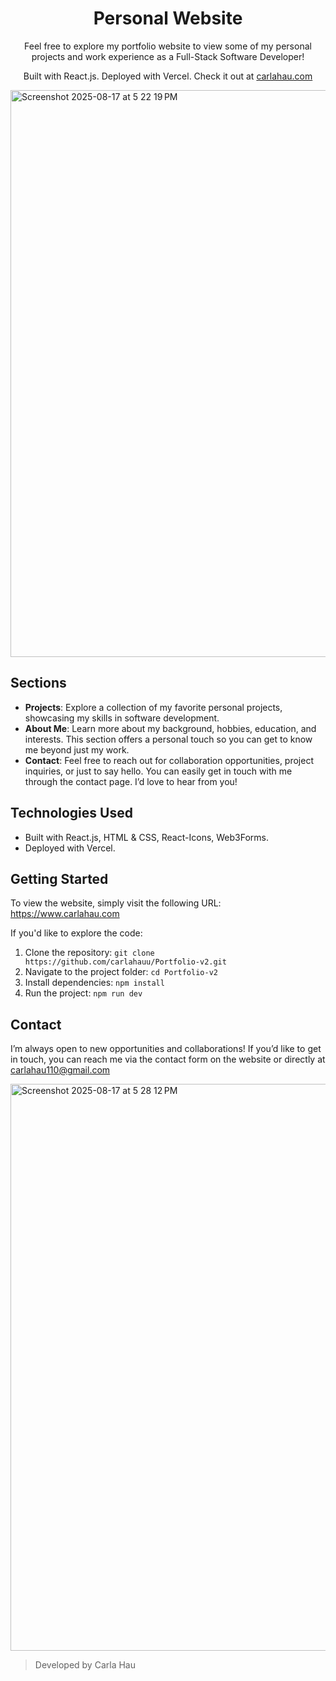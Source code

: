 <h1 align="center">Personal Website</h1>

<div>
  <p align="center">Feel free to explore my portfolio website to view some of my personal projects and work experience as a Full-Stack Software Developer! </p>
  <p align="center">Built with React.js. Deployed with Vercel. Check it out at <a href="https://www.carlahau.com/">carlahau.com</a></p>
</div>

<img width="1710" height="907" alt="Screenshot 2025-08-17 at 5 22 19 PM" src="https://github.com/user-attachments/assets/0f00126d-a891-463e-8f34-47756b42a43a" />

## Sections
- **Projects**: Explore a collection of my favorite personal projects, showcasing my skills in software development. 
- **About Me**: Learn more about my background, hobbies, education, and interests. This section offers a personal touch so you can get to know me beyond just my work.
- **Contact**: Feel free to reach out for collaboration opportunities, project inquiries, or just to say hello. You can easily get in touch with me through the contact page. I’d love to hear from you!
  
## Technologies Used
- Built with React.js, HTML & CSS, React-Icons, Web3Forms.
- Deployed with Vercel. 

## Getting Started
To view the website, simply visit the following URL: https://www.carlahau.com

If you'd like to explore the code:
1. Clone the repository: `git clone https://github.com/carlahauu/Portfolio-v2.git`
2. Navigate to the project folder: `cd Portfolio-v2`
3. Install dependencies: `npm install`
4. Run the project: `npm run dev`

## Contact
I’m always open to new opportunities and collaborations! If you’d like to get in touch, you can reach me via the contact form on the website or directly at carlahau110@gmail.com

<img width="1710" height="907" alt="Screenshot 2025-08-17 at 5 28 12 PM" src="https://github.com/user-attachments/assets/4b52fe95-2a3f-4c56-af1a-c465471b1dad" />

> Developed by Carla Hau
